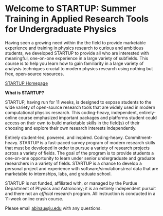 # Welcome to STARTUP: Summer Training in Applied Research Tools for Undergraduate Physics

Having seen a growing need within the the field to provide marketable experience and training in physics research to curious and ambitious students, we developed STARTUP to provide all who are interested with meaningful, one-on-one experience in a large variety of subfields. This course is to help you learn how to gain familiarity in a large variety of analysis techniques crucial to modern physics research using nothing but free, open-source resources. 

[STARTUP Homepage](https://sites.google.com/view/startup-purdue/home)


**What is STARTUP?**

STARTUP, having run for 11 weeks, is designed to expose students to the wide variety of open-source research tools that are widely used in modern computational physics research. This coding-heavy, independent, entirely-online course emphasized important packages and platforms student could access on their own to build marketable skills in the field(s) of their choosing and explore their own research interests independently. 

Entirely student-led, powered, and inspired. Coding-heavy. Commitment-heavy. STARTUP is a fast-paced survey program of modern research skills that must be developed in order to pursue a variety of research projects across a variety of fields. The goal of the program is to provide students a one-on-one opportunity to learn under senior undergraduate and graduate researchers in a variety of fields. STARTUP is a chance to develop a personal project and experience with software/simulations/real data that are marketable to internships, labs, and graduate school. 

STARTUP is not funded, affiliated with, or managed by the Purdue Department of Physics and Astronomy; it is an entirely independent pursuit and there not an *official* research program. All instruction is conducted in a 11-week online crash course. 

Please email abinau@iu.edu with any questions. 
